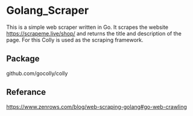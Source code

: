 # Golang_Scraper

This is a simple web scraper written in Go. It scrapes the website https://scrapeme.live/shop/ and returns the title and description of the page.
For this Colly is used as the scraping framework.


## Package

github.com/gocolly/colly

## Referance

https://www.zenrows.com/blog/web-scraping-golang#go-web-crawling
